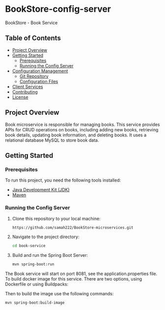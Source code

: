 # BookStore-config-server

BookStore - Book Service

## Table of Contents

- [Project Overview](#project-overview)
- [Getting Started](#getting-started)
    - [Prerequisites](#prerequisites)
    - [Running the Config Server](#running-the-config-server)
- [Configuration Management](#configuration-management)
    - [Git Repository](#git-repository)
    - [Configuration Files](#configuration-files)
- [Client Services](#client-services)
- [Contributing](#contributing)
- [License](#license)

## Project Overview

Book microservice is responsible for managing books. This service provides APIs for CRUD operations on books,
including adding new books, retrieving book details, updating book information, and deleting books.
It uses a relational database MySQL to store book data.

## Getting Started

### Prerequisites

To run this project, you need the following tools installed:

- [Java Development Kit (JDK)](https://www.oracle.com/java/technologies/javase-downloads.html)
- [Maven](https://maven.apache.org/download.cgi)

### Running the Config Server

1. Clone this repository to your local machine:

   ```bash
   https://github.com/samah222/BookStore-microservices.git

2. Navigate to the project directory:
   ```bash
   cd book-service

3. Build and run the Spring Boot Server:
    ```bash
   mvn spring-boot:run

The Book service will start on port 8081, see the application.properties file.
To build docker image for this service. There are two options, using Dockerfile or using Buildpacks:

Then to build the image use the following commands:

  ```bash
 mvn spring-boot:build-image
